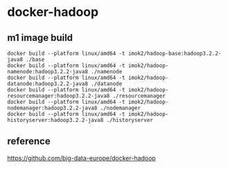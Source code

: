# docker-hadoop

## m1 image build
```
docker build --platform linux/amd64 -t imok2/hadoop-base:hadoop3.2.2-java8 ./base
docker build --platform linux/amd64 -t imok2/hadoop-namenode:hadoop3.2.2-java8 ./namenode
docker build --platform linux/amd64 -t imok2/hadoop-datanode:hadoop3.2.2-java8 ./datanode
docker build --platform linux/amd64 -t imok2/hadoop-resourcemanager:hadoop3.2.2-java8 ./resourcemanager
docker build --platform linux/amd64 -t imok2/hadoop-nodemanager:hadoop3.2.2-java8 ./nodemanager
docker build --platform linux/amd64 -t imok2/hadoop-historyserver:hadoop3.2.2-java8 ./historyserver
```

## reference

https://github.com/big-data-europe/docker-hadoop
